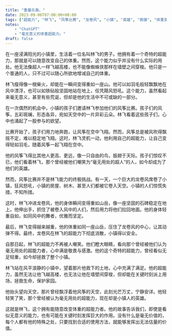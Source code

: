 ```yaml
---
title: "重量乐章。"
date: 2023-09-06T07:00:00+08:00
tags: ["超能力", "林飞", "风筝比赛", "龙卷风", "小镇", "英雄", "救援", "体重变化", "意义", "挑战", "文学", "短篇小说", "奇幻", "生活", "价值", "孩子们", "荒诞", "逻辑", "ChatGPT"]
notes:
    - "ChatGPT"
    - "毫无意义的体重超能力。"
draft: false
---
```


在一座浸满阳光的小镇里，生活着一位名叫林飞的男子。他拥有着一个奇特的超能力，那就是可以随意改变自己的体重。然而，这个能力似乎并没有什么实际的用处。他无法像超人一样飞越高楼，也不能像蜘蛛侠那样在墙壁之间穿梭。他只是一个普通的人，只不过可以随心所欲地增减自己的体重。

林飞瘦得像一根柴火，却能在一瞬间变得重如一座山。他可以如羽毛般轻飘飘地在风中漂浮，也可以如铁砧般坚固地站在地上，任凭飓风怒吼。这个能力，虽然看起来毫无意义，甚至有些荒诞，但却是他的生活中不可或缺的一部分。

在一次偶然的机会中，小镇的孩子们邀请林飞参加他们的风筝比赛。孩子们的风筝，五彩斑斓，形态各异，宛如天空中的一片异彩云朵。林飞看着这些孩子们，心中也涌起了一股参与的欲望。

比赛开始了，孩子们用力地奔跑，让风筝在空中飞翔。然而，风筝总是被风吹得飘摇不定，难以稳定地飞翔。这时，林飞灵机一动，他利用自己的超能力，让自己变得轻如羽毛，随着风筝一起飞翔在空中。

他的风筝飞得比其他人更高、更远，像一只自由的鸟，振翅于天际。孩子们惊叹不已，他们看着林飞，那个曾经被他们嘲笑为“毫无用处的超人”的人，如今却成为了他们的英雄。

然而，风筝比赛并不是林飞能力的终极挑战。有一天，一个巨大的龙卷风席卷了小镇，狂风怒吼，小镇的房屋、树木、甚至人们都被它卷入天空。小镇的人们惊慌失措，不知所措。

这时，林飞冲进龙卷风，他的身体瞬间变得重如山岳，像一座坚固的石碑稳定在地上。他伸出手，抓住了被卷入风中的人们，然后用力将他们拉回地面。他的身体轻重自如，如同风中的舞者，优雅而坚定。

最后，林飞变得越来越重，他的体重如同一座山岳，压住了龙卷风的中心，让其动弹不得。最终，龙卷风在林飞的超能力下彻底消散，小镇得以安全。

自那日起，林飞的超能力不再被人嘲笑。他们瞪大眼睛，看向那个曾经被他们认为毫无用处的超能力者，心中满是敬畏与感激。他的这个奇特的超能力，曾经看似无足轻重，如今却拯救了整个小镇。

林飞站在风平浪静的小镇中，望着那片他救下的土地，心中充满了满足。他的超能力，虽然无法让他飞越高楼，也无法让他在墙壁间穿梭，但却能在关键时刻派上用场，拯救生命，保护家园。

他抬头望向天空，那片曾经飘浮着他风筝的天空，此刻光芒万丈，宁静安详。他轻轻笑了笑，那个曾经被认为毫无用处的超能力，现在却是小镇人的英雄。

这就是林飞，这个拥有能随意改变体重的超能力者。他的故事告诉我们，即使是看似无意义的能力，也有可能在关键时刻发挥巨大的作用。没有什么是毫无价值的，每个人都有他的特殊之处，只要找到合适的使用方法，就能够发挥出无法估量的价值。